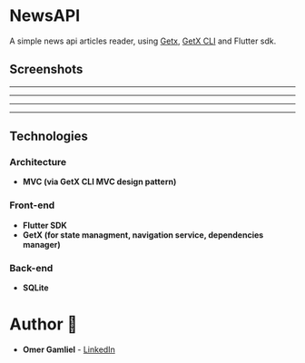 # NewsAPI

A simple news api articles reader, using [Getx](https://pub.dev/packages/get), [GetX CLI](https://pub.dev/packages/get_cli) and Flutter sdk.

## Screenshots

-------------------
-------------------
-------------------
-------------------

## Technologies
 
### Architecture
- **MVC (via GetX CLI MVC design pattern)**

### Front-end
- **Flutter SDK**
- **GetX (for state managment, navigation service, dependencies manager)**

### Back-end
- **SQLite**

# Author 🙋

-   **Omer Gamliel** - [LinkedIn](https://www.linkedin.com/in/omer-gamliel-6a813a188/)
